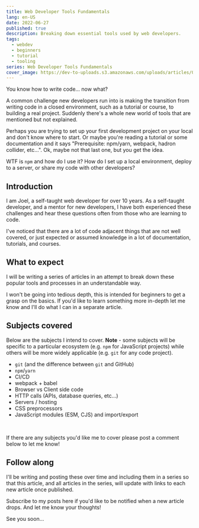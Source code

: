 ```yaml
---
title: Web Developer Tools Fundamentals
lang: en-US
date: 2022-06-27
published: true
description: Breaking down essential tools used by web developers.
tags:
  - webdev
  - beginners
  - tutorial
  - tooling
series: Web Developer Tools Fundamentals
cover_image: https://dev-to-uploads.s3.amazonaws.com/uploads/articles/0shsdmlqtsgxx32s0m9h.jpg
---
```


You know how to write code... now what?

A common challenge new developers run into is making the transition from writing code in a closed environment, such as a tutorial or course, to building a real project. Suddenly there's a whole new world of tools that are mentioned but not explained.

Perhaps you are trying to set up your first development project on your local and don't know where to start. Or maybe you're reading a tutorial or some documentation and it says "Prerequisite: npm/yarn, webpack, hadron collider, etc...". Ok, maybe not that last one, but you get the idea.

WTF is `npm` and how do I use it? How do I set up a local environment, deploy to a server, or share my code with other developers?

## Introduction

I am Joel, a self-taught web developer for over 10 years. As a self-taught developer, and a mentor for new developers, I have both experienced these challenges and hear these questions often from those who are learning to code.

I've noticed that there are a lot of code adjacent things that are not well covered, or just expected or assumed knowledge in a lot of documentation, tutorials, and courses.

## What to expect

I will be writing a series of articles in an attempt to break down these popular tools and processes in an understandable way.

I won't be going into tedious depth, this is intended for beginners to get a grasp on the basics. If you'd like to learn something more in-depth let me know and I'll do what I can in a separate article.

## Subjects covered

Below are the subjects I intend to cover. **Note** - some subjects will be specific to a particular ecosystem (e.g. `npm` for JavaScript projects) while others will be more widely applicable (e.g. `git` for any code project).

* `git` (and the difference between `git` and GitHub)
* `npm`/`yarn`
* CI/CD
* webpack + babel
* Browser vs Client side code
* HTTP calls (APIs, database queries, etc...)
* Servers / hosting
* CSS preprocessors
* JavaScript modules (ESM, CJS) and import/export

<br />

If there are any subjects you'd like me to cover please post a comment below to let me know!

## Follow along

I'll be writing and posting these over time and including them in a series so that this article, and all articles in the series, will update with links to each new article once published.

Subscribe to my posts here if you'd like to be notified when a new article drops. And let me know your thoughts!

See you soon...

